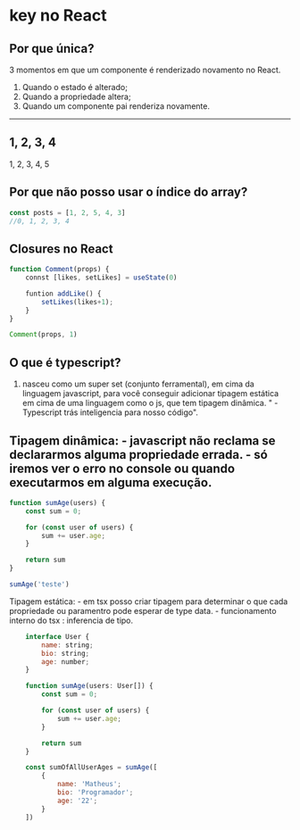 # key no React

## Por que única?

3 momentos em que um componente é renderizado novamento no React.

1.  Quando o estado é alterado;
2.  Quando a propriedade altera;
3.  Quando um componente pai renderiza novamente.
---
1, 2, 3, 4
--- 
1, 2, 3, 4, 5

## Por que não posso usar o índice do array?

```js
const posts = [1, 2, 5, 4, 3]
//0, 1, 2, 3, 4
```
## Closures no React

```js
function Comment(props) {
    connst [likes, setLikes] = useState(0)

    funtion addLike() {
        setLikes(likes+1);
    }
}

Comment(props, 1)
```

## O que é typescript?
 1. nasceu como um super set (conjunto ferramental), em cima da linguagem javascript, para você conseguir adicionar tipagem estática em cima de uma linguagem como o js, que tem tipagem dinâmica. " - Typescript trás inteligencia para nosso código".

Tipagem dinâmica:
    - javascript não reclama se declararmos alguma propriedade errada.
    - só iremos ver o erro no console ou quando executarmos em alguma execução.
---
```js
function sumAge(users) {
    const sum = 0;

    for (const user of users) {
        sum += user.age;
    }

    return sum
}

sumAge('teste')
```

Tipagem estática:
    - em tsx posso criar tipagem para determinar o que cada propriedade ou paramentro pode esperar de type data.
    - funcionamento interno do tsx : inferencia de tipo.
```js
    interface User {
        name: string;
        bio: string;
        age: number;
    }

    function sumAge(users: User[]) {
        const sum = 0;

        for (const user of users) {
            sum += user.age;
        }

        return sum
    }

    const sumOfAllUserAges = sumAge([
        {
            name: 'Matheus';
            bio: 'Programador';
            age: '22';
        }
    ])
```
